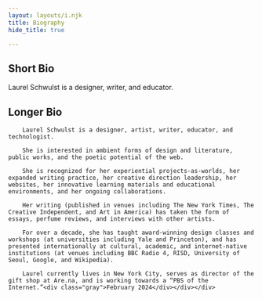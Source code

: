 ```yaml
---
layout: layouts/i.njk
title: Biography
hide_title: true

---
```


<div class="grid" id="double">
    <div class="grid-item">
        <h2>Short Bio</h2>
        Laurel Schwulst is a designer, writer, and educator.
    </div>
    <div class="grid-item">
        <h2>Longer Bio</h2>

        Laurel Schwulst is a designer, artist, writer, educator, and technologist.

        She is interested in ambient forms of design and literature, public works, and the poetic potential of the web.

        She is recognized for her experiential projects-as-worlds, her expanded writing practice, her creative direction leadership, her websites, her innovative learning materials and educational environments, and her ongoing collaborations.

        Her writing (published in venues including The New York Times, The Creative Independent, and Art in America) has taken the form of essays, perfume reviews, and interviews with other artists.

        For over a decade, she has taught award-winning design classes and workshops (at universities including Yale and Princeton), and has presented internationally at cultural, academic, and internet-native institutions (at venues including BBC Radio 4, RISD, University of Seoul, Google, and Wikipedia).

        Laurel currently lives in New York City, serves as director of the gift shop at Are.na, and is working towards a “PBS of the Internet.”<div class="gray">February 2024</div></div></div>